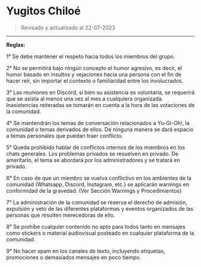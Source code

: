 # Yugitos Chiloé
> Revisado y actualizado al 22-07-2023
----------

**Reglas:**

1° Se debe mantener el respeto hacia todos los miembros del grupo.

2° No se permitirá bajo ningún concepto el humor agresivo, es decir, el humor basado en insultos y vejaciones hacia una persona con el fin de hacer reír, sin importar el contexto o familiaridad entre los involucrados.

3° Las reuniones en Discord, si bien su asistencia es voluntaria, se requerirá que se asista al menos una vez al mes a cualquiera organizada. Inasistencias reiteradas se tomarán en cuenta a la hora de las votaciones de la comunidad.

4° Se mantendrán los temas de conversación relacionados a Yu-Gi-Oh!, la comunidad o temas derivados de ellos. De ninguna manera se dará espacio a temas personales que puedan traer conflicto.

5° Queda prohibido hablar de conflictos internos de los miembros en los chats generales. Los problemas privados se resuelven en privado. De ameritarlo, el tema se abordará por los administradores y se tratará en privado.

6° En caso de que un miembro se vuelva conflictivo en los ambientes de la comunidad (Whatsapp, Discord, Instagram, etc.) se aplicarán warnings en conformidad de la gravedad. (Ver Sección Warnings y Procedimientos)

7° La administración de la comunidad se reserva el derecho de admisión, expulsión y veto de las diferentes plataformas y eventos organizados de las personas que resulten merecedoras de ello.

8° Se prohíbe cualquier contenido no apto para todos tanto en mensajes como stickers o material audiovisual posteado en cualquier plataforma de la comunidad.

9° No hacer spam en los canales de texto, incluyendo etiquetas, promociones o demasiados mensajes en poco tiempo.

